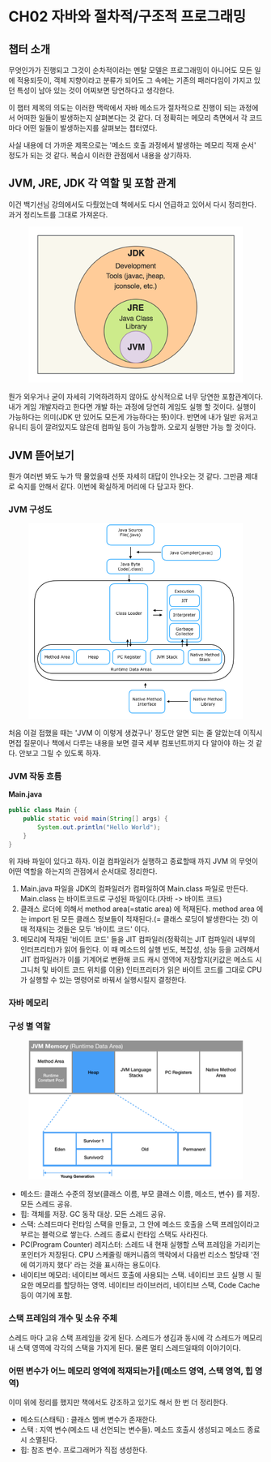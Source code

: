 # CH02 자바와 절차적/구조적 프로그래밍

## 챕터 소개

무엇인가가 진행되고 그것이 순차적이라는 멘탈 모델은 프로그래밍이 아니어도 모든 일에 적용되듯이, 객체 지향이라고 분류가 되어도 그 속에는 기존의 패러다임이 가지고 있던 특성이 남아 있는 것이 어찌보면 당연하다고 생각한다.

이 챕터 제목의 의도는 이러한 맥락에서 자바 메소드가 절차적으로 진행이 되는 과정에서 어떠한 일들이 발생하는지 살펴본다는 것 같다. 더 정확히는 메모리 측면에서 각 코드마다 어떤 일들이 발생하는지를 살펴보는 챕터였다.

사실 내용에 더 가까운 제목으로는 '메소드 호출 과정에서 발생하는 메모리 적재 순서' 정도가 되는 것 같다. 복습시 이러한 관점에서 내용을 상기하자.



## JVM, JRE, JDK 각 역할 및 포함 관계

이건 백기선님 강의에서도 다뤘었는데 책에서도 다시 언급하고 있어서 다시 정리한다. 과거 정리노트를 그대로 가져온다.

<figure><img src="../../.gitbook/assets/image (17) (1).png" alt=""><figcaption></figcaption></figure>

뭔가 외우거나 굳이 자세히 기억하려하지 않아도 상식적으로 너무 당연한 포함관계이다. 내가 게임 개발자라고 한다면 개발 하는 과정에 당연히 게임도 실행 할 것이다. 실행이 가능하다는 의미(JDK 만 있어도 모든게 가능하다는 뜻)이다. 반면에 내가 일반 유저고 유니티 등이 깔려있지도 않은데 컴파일 등이 가능할까. 오로지 실행만 가능 할 것이다.



## JVM 뜯어보기

뭔가 여러번 봐도 누가 딱 물었을때 선뜻 자세히 대답이 안나오는 것 같다. 그만큼 제대로 숙지를 안해서 같다. 이번에 확실하게 머리에 다 담고자 한다.



### JVM 구성도

<figure><img src="../../.gitbook/assets/image (19) (2).png" alt=""><figcaption></figcaption></figure>

처음 이걸 접했을 때는 'JVM 이 이렇게 생겼구나' 정도만 알면 되는 줄 알았는데 이직시 면접 질문이나 책에서 다루는 내용을 보면 결국 세부 컴포넌트까지 다 알아야 하는 것 같다. 안보고 그릴 수 있도록 하자.



### JVM 작동 흐름

**Main.java**

```java
public class Main {
    public static void main(String[] args) {
        System.out.println("Hello World");
    }
}
```

위 자바 파일이 있다고 하자. 이걸 컴파일러가 실행하고 종료할때 까지 JVM 의 무엇이 어떤 역할을 하는지의 관점에서 순서대로 정리한다.

1. Main.java 파일을 JDK의 컴파일러가 컴파일하여 Main.class 파일로 만든다. Main.class 는 바이트코드로 구성된 파일이다.(자바 -> 바이트 코드)
2. 클래스 로더에 의해서 method area(=static area) 에 적재된다. method area 에는 import 된 모든 클래스 정보들이 적재된다.(= 클래스 로딩이 발생한다는 것) 이 때 적재되는 것들은 모두 '바이트 코드' 이다.
3. 메모리에 적재된 '바이트 코드' 들을 JIT 컴파일러(정확히는 JIT 컴파일러 내부의 인터프리터)가 읽어 들인다. 이 때 메소드의 실행 빈도, 복잡성, 성능 등을 고려해서 JIT 컴파일러가 이를 기계어로 변환해 코드 캐시 영역에 저장할지(키값은 메소드 시그니처 및 바이트 코드 위치를 이용) 인터프리터가 읽은 바이트 코드를 그대로 CPU 가 실행할 수 있는 명령어로 바꿔서 실행시킬지 결정한다.



### 자바 메모리

### 구성 별 역할

<figure><img src="../../.gitbook/assets/image (8) (1) (1) (2).png" alt=""><figcaption></figcaption></figure>

* 메소드: 클래스 수준의 정보(클래스 이름, 부모 클래스 이름, 메소드, 변수) 를 저장. 모든 스레드 공유.
* 힙: 객체를 저장. GC 동작  대상. 모든 스레드 공유.
* 스택: 스레드마다 런타임 스택을 만들고, 그 안에 메소드 호출을 스택 프레임이라고 부르는 블럭으로 쌓는다. 스레드 종료시 런타임 스택도 사라진다.
* PC(Program Counter) 레지스터: 스레드 내 현재 실행할 스택 프레임을 가리키는 포인터가 저장된다. CPU 스케줄링 매커니즘의 맥락에서 다음번 리소스 할당때 '전에 여기까지 했다' 라는 것을 표시하는 용도이다.
* 네이티브 메모리: 네이티브 메서드 호출에 사용되는 스택. 네이티브 코드 실행 시 필요한 메모리를 할당하는 영역. 네이티브 라이브러리, 네이티브 스택, Code Cache 등이 여기에 포함.



### 스택 프레임의 개수 및 소유 주체

스레드 마다 고유 스택 프레임을 갖게 된다. 스레드가 생김과 동시에 각 스레드가 메모리 내 스택 영역에 각각의 스택을 가지게 된다. 물론 멀티 스레드일때의 이야기이다.&#x20;



### 어떤 변수가 어느 메모리 영역에 적재되는가(메소드 영역, 스택 영역, 힙 영역)

이미 위에 정리를 했지만 책에서도 강조하고 있기도 해서 한 번 더 정리한다.

* 메소드(스태틱) : 클래스 멤버 변수가 존재한다.
* 스택 : 지역 변수(메소드 내 선언되는 변수들). 메소드 호출시 생성되고 메소드 종료시 소멸된다.
* 힙: 참조 변수. 프로그래머가 직접 생성한다.
